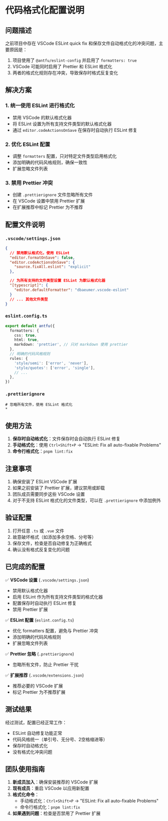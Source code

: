 # 代码格式化配置说明

## 问题描述

之前项目中存在 VSCode ESLint quick fix 和保存文件自动格式化的冲突问题，主要原因是：

1. 项目使用了 `@antfu/eslint-config` 并启用了 `formatters: true`
2. VSCode 可能同时启用了 Prettier 和 ESLint 格式化
3. 两者的格式化规则存在冲突，导致保存时格式反复变化

## 解决方案

### 1. 统一使用 ESLint 进行格式化

- 禁用 VSCode 的默认格式化器
- 将 ESLint 设置为所有支持文件类型的默认格式化器
- 通过 `editor.codeActionsOnSave` 在保存时自动执行 ESLint 修复

### 2. 优化 ESLint 配置

- 调整 `formatters` 配置，只对特定文件类型启用格式化
- 添加明确的代码风格规则，确保一致性
- 扩展忽略文件列表

### 3. 禁用 Prettier 冲突

- 创建 `.prettierignore` 文件忽略所有文件
- 在 VSCode 设置中禁用 Prettier 扩展
- 在扩展推荐中标记 Prettier 为不推荐

## 配置文件说明

### `.vscode/settings.json`

```json
{
  // 禁用默认格式化，使用 ESLint
  "editor.formatOnSave": false,
  "editor.codeActionsOnSave": {
    "source.fixAll.eslint": "explicit"
  },

  // 为所有支持的文件类型设置 ESLint 为默认格式化器
  "[typescript]": {
    "editor.defaultFormatter": "dbaeumer.vscode-eslint"
  }
  // ... 其他文件类型
}
```

### `eslint.config.ts`

```typescript
export default antfu({
  formatters: {
    css: true,
    html: true,
    markdown: 'prettier', // 只对 markdown 使用 prettier
  },
  // 明确的代码风格规则
  rules: {
    'style/semi': ['error', 'never'],
    'style/quotes': ['error', 'single'],
    // ...
  },
})
```

### `.prettierignore`

```
# 忽略所有文件，使用 ESLint 格式化
*
```

## 使用方法

1. **保存时自动格式化**：文件保存时会自动执行 ESLint 修复
2. **手动格式化**：使用 `Ctrl+Shift+P` → "ESLint: Fix all auto-fixable Problems"
3. **命令行格式化**：`pnpm lint:fix`

## 注意事项

1. 确保安装了 ESLint VSCode 扩展
2. 如果之前安装了 Prettier 扩展，建议禁用或卸载
3. 团队成员需要同步这些 VSCode 设置
4. 对于不支持 ESLint 格式化的文件类型，可以在 `.prettierignore` 中添加例外

## 验证配置

1. 打开任意 `.ts` 或 `.vue` 文件
2. 故意破坏格式（如添加多余空格、分号等）
3. 保存文件，检查是否自动修复为正确格式
4. 确认没有格式反复变化的问题

## 已完成的配置

✅ **VSCode 设置** (`.vscode/settings.json`)

- 禁用默认格式化器
- 启用 ESLint 作为所有支持文件类型的格式化器
- 配置保存时自动执行 ESLint 修复
- 禁用 Prettier 扩展

✅ **ESLint 配置** (`eslint.config.ts`)

- 优化 formatters 配置，避免与 Prettier 冲突
- 添加明确的代码风格规则
- 扩展忽略文件列表

✅ **Prettier 忽略** (`.prettierignore`)

- 忽略所有文件，防止 Prettier 干扰

✅ **扩展推荐** (`.vscode/extensions.json`)

- 推荐必要的 VSCode 扩展
- 标记 Prettier 为不推荐扩展

## 测试结果

经过测试，配置已经正常工作：

- ESLint 自动修复功能正常
- 代码风格统一（单引号、无分号、2空格缩进等）
- 保存时自动格式化
- 没有格式化冲突问题

## 团队使用指南

1. **新成员加入**：确保安装推荐的 VSCode 扩展
2. **现有成员**：重启 VSCode 以应用新配置
3. **格式化命令**：
   - 手动格式化：`Ctrl+Shift+P` → "ESLint: Fix all auto-fixable Problems"
   - 命令行格式化：`pnpm lint:fix`
4. **如果遇到问题**：检查是否禁用了 Prettier 扩展
